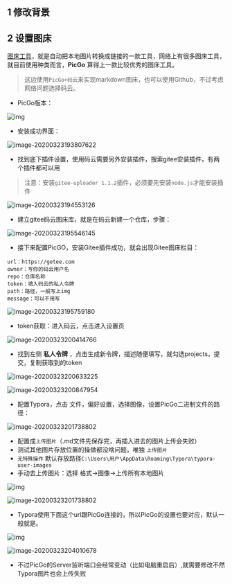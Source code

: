 ## 1 修改背景







## 2 设置图床

[图床工具](https://github.com/Molunerfinn/PicGo/releases)，就是自动把本地图片转换成链接的一款工具，网络上有很多图床工具，就目前使用种类而言，**PicGo** 算得上一款比较优秀的图床工具。

> 这边使用`PicGo+码云`来实现markdown图床，也可以使用Github，不过考虑网络问题选择码云。

- PicGo版本：

![img](https://img2020.cnblogs.com/blog/1972718/202003/1972718-20200323210552751-1313111323.png)

- 安装成功界面：

![image-20200323193807622](https://gitee.com/fakefake00/NoteImgs/raw/master/img/image-20200323194623130.png)

- 找到底下插件设置，使用码云需要另外安装插件，搜索gitee安装插件，有两个插件都可以用

> 注意：安装`gitee-uploader 1.1.2`插件，必须要先安装`node.js`才能安装插件

![image-20200323194553126](https://gitee.com/fakefake00/NoteImgs/raw/master/img/image-20200323194553126.png)

- 建立gitee码云图床库，就是在码云新建一个仓库，步骤：

![image-20200323195546145](https://gitee.com/fakefake00/NoteImgs/raw/master/img/image-20200323195546145.png)

- 接下来配置PicGO，安装Gitee插件成功，就会出现Gitee图床栏目：

```
url：https://getee.com
owner：写你的码云用户名
repo：仓库名称
token：填入码云的私人令牌
path：路径，一般写上img
message：可以不用写
```

![image-20200323195759180](https://gitee.com/fakefake00/NoteImgs/raw/master/img/image-20200323200847954.png)

- token获取：进入码云，点击进入设置页

![image-20200323200414766](https://gitee.com/fakefake00/NoteImgs/raw/master/img/image-20200323200414766.png)

- 找到左侧 **私人令牌** ，点击生成新令牌，描述随便填写，就勾选projects，提交，复制获取到的token

![image-20200323200633225](https://gitee.com/fakefake00/NoteImgs/raw/master/img/image-20200323195759180.png)

![image-20200323200847954](https://gitee.com/fakefake00/NoteImgs/raw/master/img/image-20200323200633225.png)

- 配置Typora，点击 文件，偏好设置，选择图像，设置PicGo二进制文件的路径：

![image-20200323201738802](https://gitee.com/fakefake00/NoteImgs/raw/master/img/image-20200323201738802.png)

- 配置成`上传图片`（.md文件先保存完，再插入进去的图片上传会失败）
- 测试其他图片存放位置的操做都没啥问题，唯独 `上传图片`
- `无特殊操作` 默认存放路径`C:\Users\用户\AppData\Roaming\Typora\typora-user-images`
- 手动去上传图片：选择 格式->图像->上传所有本地图片

![img](https://img2020.cnblogs.com/blog/1972718/202003/1972718-20200325124858815-145787238.png)

![image-20200323201738802](https://gitee.com/fakefake00/NoteImgs/raw/master/img/image-20200323201738802.png)

- Typora使用下面这个url跟PicGo连接的，所以PicGo的设置也要对应，默认一般就是。

![img](https://gitee.com/fakefake00/NoteImgs/raw/master/img/image-20200323203807172-1584967114062.png)

![image-20200323204010678](https://gitee.com/fakefake00/NoteImgs/raw/master/img/image-20200323204010678.png)

- 不过PicGo的Server监听端口会经常变动（比如电脑重启后）,就需要修改不然Typora图片也会上传失败